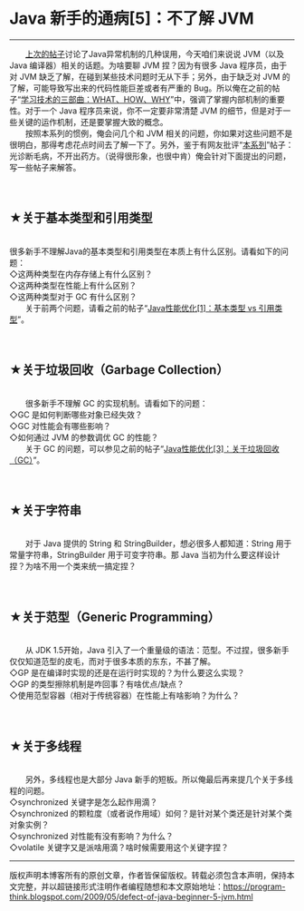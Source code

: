 # Java 新手的通病[5]：不了解 JVM 

-----

<div class="post-body entry-content">
　　<a href="../../2009/02/defect-of-java-beginner-4-exception.md">上次的帖子</a>讨论了Java异常机制的几种误用，今天咱们来说说 JVM（以及 Java 编译器）相关的话题。为啥要聊 JVM 捏？因为有很多 Java 程序员，由于对 JVM 缺乏了解，在碰到某些技术问题时无从下手；另外，由于缺乏对 JVM 的了解，可能导致写出来的代码性能巨差或者有严重的 Bug。所以俺在之前的帖子“<a href="../../2009/02/study-technology-in-three-steps.md">学习技术的三部曲：WHAT、HOW、WHY</a>”中，强调了掌握内部机制的重要性。对于一个 Java 程序员来说，你不一定要非常清楚 JVM 的细节，但是对于一些关键的运作机制，还是要掌握大致的概念。<a name="more"></a><br/>
　　按照本系列的惯例，俺会问几个和 JVM 相关的问题，你如果对这些问题不是很明白，那得考虑花点时间去了解一下了。另外，鉴于有网友批评“<a href="../../2009/01/defect-of-java-beginner-0-overview.md">本系列</a>”帖子：光诊断毛病，不开出药方。（说得很形象，也很中肯）俺会针对下面提出的问题，写一些帖子来解答。<br/>
<br/>
<br/>
<h2>★关于基本类型和引用类型</h2><br/>
很多新手不理解Java的基本类型和引用类型在本质上有什么区别。请看如下的问题：<br/>
◇这两种类型在内存存储上有什么区别？<br/>
◇这两种类型在性能上有什么区别？<br/>
◇这两种类型对于 GC 有什么区别？<br/>
　　关于前两个问题，请看之前的帖子“<a href="../../2009/03/java-performance-tuning-1-two-types.md">Java性能优化[1]：基本类型 vs 引用类型</a>”。<br/>
<br/>
<br/>
<h2>★关于垃圾回收（Garbage Collection）</h2><br/>
　　很多新手不理解 GC 的实现机制。请看如下的问题：<br/>
◇GC 是如何判断哪些对象已经失效？<br/>
◇GC 对性能会有哪些影响？<br/>
◇如何通过 JVM 的参数调优 GC 的性能？<br/>
　　关于 GC 的问题，可以参见之前的帖子“<a href="../../2009/04/java-performance-tuning-3-gc.md">Java性能优化[3]：关于垃圾回收（GC）</a>”。<br/>
<br/>
<br/>
<h2>★关于字符串</h2><br/>
　　对于 Java 提供的 String 和 StringBuilder，想必很多人都知道：String 用于常量字符串，StringBuilder 用于可变字符串。那 Java 当初为什么要这样设计捏？为啥不用一个类来统一搞定捏？<br/>
<br/>
<br/>
<h2>★关于范型（Generic Programming）</h2><br/>
　　从 JDK 1.5开始，Java 引入了一个重量级的语法：范型。不过捏，很多新手仅仅知道范型的皮毛，而对于很多本质的东东，不甚了解。<br/>
◇GP 是在编译时实现的还是在运行时实现的？为什么要这么实现？<br/>
◇GP 的类型擦除机制是咋回事？有啥优点/缺点？<br/>
◇使用范型容器（相对于传统容器）在性能上有啥影响？为什么？<br/>
<br/>
<br/>
<h2>★关于多线程</h2><br/>
　　另外，多线程也是大部分 Java 新手的短板。所以俺最后再来提几个关于多线程的问题。<br/>
◇synchronized 关键字是怎么起作用滴？<br/>
◇synchronized 的颗粒度（或者说作用域）如何？是针对某个类还是针对某个类对象实例？<br/>
◇synchronized 对性能有没有影响？为什么？<br/>
◇volatile 关键字又是派啥用滴？啥时候需要用这个关键字捏？
</div>


------------------------------------------------

版权声明本博客所有的原创文章，作者皆保留版权。转载必须包含本声明，保持本文完整，并以超链接形式注明作者编程随想和本文原始地址：https://program-think.blogspot.com/2009/05/defect-of-java-beginner-5-jvm.html
